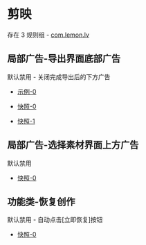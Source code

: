 # 剪映

存在 3 规则组 - [com.lemon.lv](/src/apps/com.lemon.lv.ts)

## 局部广告-导出界面底部广告

默认禁用 - 关闭完成导出后的下方广告

- [示例-0](https://m.gkd.li/57941037/bc46565b-16ac-4415-8165-13d075f28fcf)

- [快照-0](https://i.gkd.li/i/12911010)
- [快照-1](https://i.gkd.li/i/14149461)

## 局部广告-选择素材界面上方广告

默认禁用

- [快照-0](https://i.gkd.li/i/14122865)

## 功能类-恢复创作

默认禁用 - 自动点击[立即恢复]按钮

- [快照-0](https://i.gkd.li/i/14292755)
